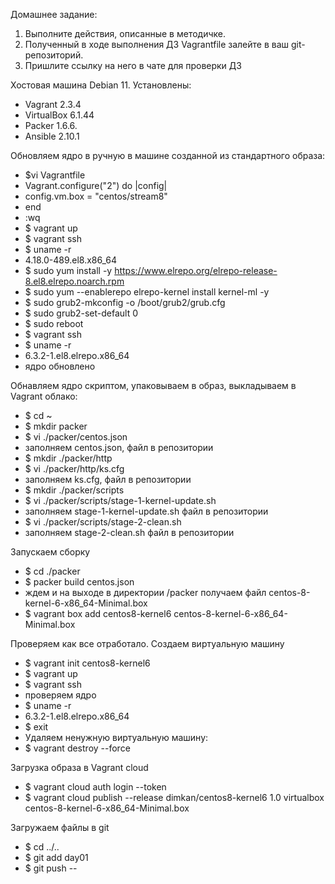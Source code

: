 Домашнее задание:
1. Выполните действия, описанные в методичке.
2. Полученный в ходе выполнения ДЗ Vagrantfile залейте в ваш git-репозиторий.
3. Пришлите ссылку на него в чате для проверки ДЗ

Хостовая машина Debian 11.
Установлены: 
- Vagrant 2.3.4
- VirtualBox 6.1.44
- Packer 1.6.6.
- Ansible 2.10.1

Обновляем ядро в ручную в машине созданной из стандартного образа:
- $vi Vagrantfile
- Vagrant.configure("2") do |config|
-   config.vm.box = "centos/stream8"
- end
- :wq
- $ vagrant up
- $ vagrant ssh
- $ uname -r
- 4.18.0-489.el8.x86_64
- $ sudo yum install -y https://www.elrepo.org/elrepo-release-8.el8.elrepo.noarch.rpm
- $ sudo yum --enablerepo elrepo-kernel install kernel-ml -y
- $ sudo grub2-mkconfig -o /boot/grub2/grub.cfg
- $ sudo grub2-set-default 0
- $ sudo reboot
- $ vagrant ssh
- $ uname -r
- 6.3.2-1.el8.elrepo.x86_64
- ядро обновлено

Обнавляем ядро скриптом, упаковываем в образ, выкладываем в Vagrant облако:
- $ cd ~
- $ mkdir packer
- $ vi ./packer/centos.json
- заполняем centos.json, файл в репозитории
- $ mkdir ./packer/http
- $ vi ./packer/http/ks.cfg
- заполняем ks.cfg, файл в репозитории
- $ mkdir ./packer/scripts
- $ vi ./packer/scripts/stage-1-kernel-update.sh
- заполняем stage-1-kernel-update.sh файл в репозитории
- $ vi ./packer/scripts/stage-2-clean.sh
- заполняем stage-2-clean.sh файл в репозитории

Запускаем сборку
- $ cd ./packer
- $ packer build centos.json
- ждем и на выходе в директории /packer получаем файл сentos-8-kernel-6-x86_64-Minimal.box
- $ vagrant box add centos8-kernel6 centos-8-kernel-6-x86_64-Minimal.box

Проверяем как все отработало. Создаем виртуальную машину
- $ vagrant init centos8-kernel6
- $ vagrant up
- $ vagrant ssh
- проверяем ядро
- $ uname -r
- 6.3.2-1.el8.elrepo.x86_64
- $ exit
- Удаляем ненужную виртуальную машину: 
- $ vagrant destroy --force

Загрузка образа в Vagrant cloud
- $ vagrant cloud auth login --token <token>
- $ vagrant cloud publish --release dimkan/centos8-kernel6 1.0 virtualbox centos-8-kernel-6-x86_64-Minimal.box

Загружаем файлы в git
- $ cd ../..
- $ git add day01
- $ git push --
